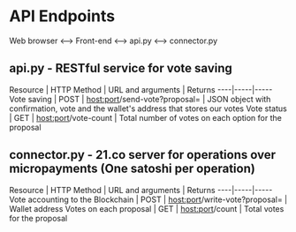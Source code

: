 # API Endpoints


Web browser <--> Front-end <--> api.py <--> connector.py

## api.py - RESTful service for vote saving

Resource | HTTP Method | URL and arguments | Returns
----|-----|-----
Vote saving | POST | <host:port>/send-vote?proposal=<string> | JSON object with confirmation, vote and the wallet's address that stores our votes
Vote status | GET | <host:port>/vote-count | Total number of votes on each option for the proposal



## connector.py - 21.co server for operations over micropayments (One satoshi per operation)

Resource | HTTP Method | URL and arguments | Returns
----|-----|-----
Vote accounting to the Blockchain | POST |  <host:port>/write-vote?proposal=<string> | Wallet address
Votes on each proposal | GET | <host:port>/count | Total votes for the proposal
